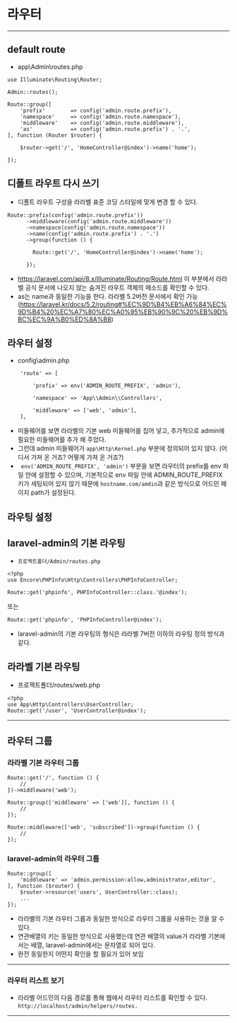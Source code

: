 # 라우터
---
## default route
- app\Admin\routes.php
```
use Illuminate\Routing\Router;

Admin::routes();

Route::group([
    'prefix'        => config('admin.route.prefix'),
    'namespace'     => config('admin.route.namespace'),
    'middleware'    => config('admin.route.middleware'),
    'as'            => config('admin.route.prefix') . '.',
], function (Router $router) {

    $router->get('/', 'HomeController@index')->name('home');

});
```

## 디폴트 라우트 다시 쓰기
- 디폴트 라우트 구성을 라라벨 표준 코딩 스타일에 맞게 변경 할 수 있다.
```
Route::prefix(config('admin.route.prefix'))
      ->middleware(config('admin.route.middleware'))
      ->namespace(config('admin.route.namespace'))
      ->name(config('admin.route.prefix') . '.')
      ->group(function () {
      
        Route::get('/', 'HomeController@index')->name('home');
        
      });
```
- https://laravel.com/api/8.x/Illuminate/Routing/Route.html 이 부분에서 라라벨 공식 문서에 나오지 않는 숨겨진 라우트 객체의 메소드를 확인할 수 있다.
- as는 name과 동일한 기능을 한다. 라라벨 5.2버전 문서에서 확인 가능 (https://laravel.kr/docs/5.2/routing#%EC%9D%B4%EB%A6%84%EC%9D%B4%20%EC%A7%80%EC%A0%95%EB%90%9C%20%EB%9D%BC%EC%9A%B0%ED%8A%B8)

## 라우터 설정
- config\admin.php
```
    'route' => [

        'prefix' => env('ADMIN_ROUTE_PREFIX', 'admin'),

        'namespace' => 'App\\Admin\\Controllers',

        'middleware' => ['web', 'admin'],
    ],
```
- 미들웨어를 보면 라라벨의 기본 web 미들웨어를 집어 넣고, 추가적으로 admin에 필요한 미들웨어를 추가 해 주었다.
- 그런데 admin 미들웨어가 `app\Http\Kernel.php` 부분에 정의되어 있지 않다. (어디서 가져 온 거죠? 어떻게 가져 온 거죠?)
- ` env('ADMIN_ROUTE_PREFIX', 'admin')` 부분을 보면 라우터의 prefix를 env 파일 안에 설정할 수 있으며, 기본적으로 env 파일 안에 ADMIN_ROUTE_PREFIX 키가 세팅되어 있지 않기 때문에 `hostname.com/amdin`과 같은 방식으로 어드민 페이지 path가 설정된다.



## 라우팅 설정
## laravel-admin의 기본 라우팅
- `프로젝트폴더/Admin/routes.php`
```
<?php
use Encore\PHPInfo\Http\Controllers\PHPInfoController;

Route::get('phpinfo', PHPInfoController::class.'@index');
```
또는
```
Route::get('phpinfo', 'PHPInfoController@index');
```
- laravel-admin의 기본 라우팅의 형식은 라라벨 7버전 이하의 라우팅 정의 방식과 같다.

## 라라벨 기본 라우팅
- 프로젝트폴더/routes/web.php
```
<?php
use App\Http\Controllers\UserController;
Route::get('/user', 'UserController@index');
```

---

## 라우터 그룹
### 라라벨 기본 라우터 그룹
```
Route::get('/', function () {
    //
})->middleware('web');

Route::group(['middleware' => ['web']], function () {
    //
});

Route::middleware(['web', 'subscribed'])->group(function () {
    //
});
```

### laravel-admin의 라우터 그룹
```
Route::group([
    'middleware' => 'admin.permission:allow,administrator,editor',
], function ($router) {
    $router->resource('users', UserController::class);
    ...
});
```
- 라라벨의 기본 라우터 그룹과 동일한 방식으로 라우터 그룹을 사용하는 것을 알 수 있다.
- 연관배열의 키는 동일한 방식으로 사용했는데 연관 배열의 value가 라라벨 기본에서는 배열, laravel-admin에서는 문자열로 되어 있다.
- 완전 동일한지 어떤지 확인을 할 필요가 있어 보임

---

### 라우터 리스트 보기
- 라라벨 어드민의 다음 경로를 통해 웹에서 라우터 리스트를 확인할 수 있다. `http://localhost/admin/helpers/routes.`

---

